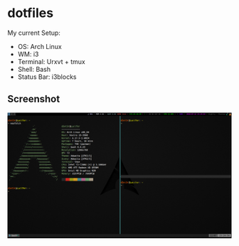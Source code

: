 # dotfiles
My current Setup:
- OS: Arch Linux
- WM: i3
- Terminal: Urxvt + tmux
- Shell: Bash
- Status Bar: i3blocks

## Screenshot
![Screenshot of my Setup](Screenshot.png?raw=true)
